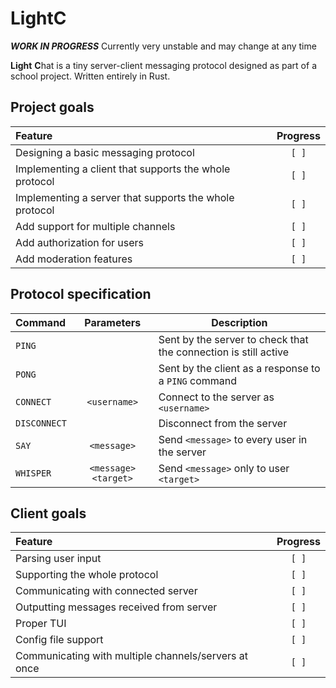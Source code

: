 # LightC

***WORK IN PROGRESS*** Currently very unstable and may change at any time

**Light** **C**hat is a tiny server-client messaging protocol designed as part of a school project. Written entirely in Rust.

## Project goals

| Feature                                                | Progress |
| :---                                                   | :---:    |
| Designing a basic messaging protocol                   | `[ ]`    |
| Implementing a client that supports the whole protocol | `[ ]`    |
| Implementing a server that supports the whole protocol | `[ ]`    |
| Add support for multiple channels                      | `[ ]`    |
| Add authorization for users                            | `[ ]`    |
| Add moderation features                                | `[ ]`    |

## Protocol specification

| Command    | Parameters           | Description                                                     |
| :---       | :---:                | ---                                                             |
|`PING`      |                      | Sent by the server to check that the connection is still active |
|`PONG`      |                      | Sent by the client as a response to a `PING` command            |
|`CONNECT`   |`<username>`          | Connect to the server as `<username>`                           |
|`DISCONNECT`|                      | Disconnect from the server                                      |
|`SAY`       |`<message>`           | Send `<message>` to every user in the server                    |
|`WHISPER`   |`<message>` `<target>`| Send `<message>` only to user `<target>`                        | 

## Client goals

| Feature                                              | Progress |
| :---                                                 | :---:    |
| Parsing user input                                   | `[ ]`    |
| Supporting the whole protocol                        | `[ ]`    |
| Communicating with connected server                  | `[ ]`    |
| Outputting messages received from server             | `[ ]`    |
| Proper TUI                                           | `[ ]`    |
| Config file support                                  | `[ ]`    |
| Communicating with multiple channels/servers at once | `[ ]`    |
